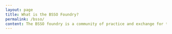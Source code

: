 ```yaml
---
layout: page
title: What is the BSSO Foundry?
permalink: /bsso/
content: The BSSO foundry is a community of practice and exchange for the development, adoption and use of ontologies in the behavioural and social sciences.
---
```



